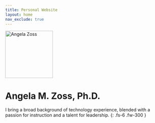 ```yaml
---
title: Personal Website
layout: home
nav_exclude: true
---
```


<div class="float-left-lg">
     <img src="assets/images/az_portrait.jpg"
     alt="Angela Zoss"
     width="150px;" />
</div>

<h1>Angela M. Zoss, Ph.D.</h1>

I bring a broad background of technology experience, blended with a passion for instruction and a talent for leadership. 
{: .fs-6 .fw-300 }


